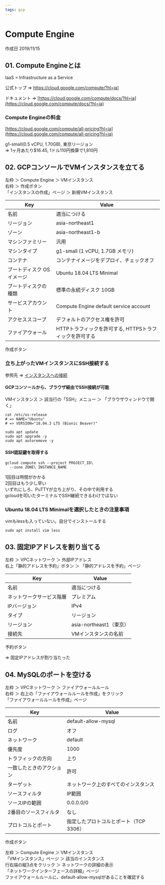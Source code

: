 ```yaml
---
tags: gcp
---
```


# Compute Engine

作成日 2019/11/15

## 01. Compute Engineとは

IaaS = Infrastructure as a Service

公式トップ => [https://cloud.google.com/compute/?hl=ja)](https://cloud.google.com/compute/?hl=ja)

ドキュメント => [https://cloud.google.com/compute/docs/?hl=ja](https://cloud.google.com/compute/docs/?hl=ja)

### Compute Engineの料金

[https://cloud.google.com/compute/all-pricing?hl=ja](https://cloud.google.com/compute/all-pricing?hl=ja)

g1-small(0.5 vCPU, 1.70GB), 東京リージョン\
=> 1ヶ月あたり$16.45, 1ドル110円換算で1,810円

## 02. GCPコンソールでVMインスタンスを立てる

左枠 ＞ Compute Engine ＞ VMインスタンス\
右枠 ＞ 作成ボタン\
「インスタンスの作成」ページ ＞ 新規VMインスタンス

Key | Value
----|------
名前 | 適当につける
リージョン | asia-northeast1
ゾーン | asia-northeast1-b
マシンファミリー | 汎用
マシンタイプ | g1-small (1 vCPU, 1.7GB メモリ)
コンテナ | コンテナイメージをデプロイ、チェックオフ
ブートディスク OSイメージ | Ubuntu 18.04 LTS Minimal
ブートディスクの種類 | 標準の永続ディスク 10GB
サービスアカウント | Compute Engine default service account
アクセススコープ   | デフォルトのアクセス権を許可
ファイアウォール   | HTTPトラフィックを許可する, HTTPSトラフィックを許可する

作成ボタン

### 立ち上がったVMインスタンスにSSH接続する

参照先 => [インスタンスへの接続](https://cloud.google.com/compute/docs/instances/connecting-to-instance)

#### GCPコンソールから、ブラウザ経由でSSH接続が可能

VMインスタンス ＞ 該当行の「SSH」メニュー ＞ 「ブラウザウィンドウで開く」

```bash=
cat /etc/os-release
# => NAME="Ubuntu"
# => VERSION="18.04.3 LTS (Bionic Beaver)"

sudo apt update
sudo apt upgrade -y
sudo apt autoremove -y
```

#### SSH認証鍵を取得する

```bash=
gcloud compute ssh --project PROJECT_ID\
  --zone ZONE\ INSTANCE_NAME
```

1回目は時間がかかる\
2回目はもう少し早い\
いずれにしろ、PuTTYが立ち上がり、その中で利用する\
gcloudを叩いたターミナルでSSH継続できるわけではない

### Ubuntu 18.04 LTS Minimalを選択したときの注意事項

vimもlessも入っていない。自分でインストールする

```bash=
sudo apt install vim less
```

## 03. 固定IPアドレスを割り当てる

左枠 ＞ VPCネットワーク ＞ 外部IPアドレス\
右上「静的アドレスを予約」ボタン ＞ 「静的アドレスを予約」ページ

Key | Value
----|------
名前 | 適当につける
ネットワークサービス階層 | プレミアム
IPバージョン | IPv4
タイプ | リージョン
リージョン | asia-northeast1（東京）
接続先 | VMインスタンスの名前

予約ボタン

=> 固定IPアドレスが割り当たった

## 04. MySQLのポートを空ける

左枠 ＞ VPCネットワーク ＞ ファイアウォールルール\
右枠 ＞ 右上の「ファイアウォールルールを作成」をクリック\
「ファイアウォールルールを作成」ページ

Key | Value
----|------
名前 | default-allow-mysql
ログ | オフ
ネットワーク | default
優先度 | 1000
トラフィックの方向 | 上り
一致したときのアクション | 許可
ターゲット | ネットワーク上のすべてのインスタンス
ソースフィルタ | IP範囲
ソースIPの範囲 | 0.0.0.0/0
2番目のソースフィルタ | なし
プロトコルとポート | 指定したプロトコルとポート（TCP 3306）

作成ボタン

左枠 ＞ Compute Engine ＞ VMインスタンス\
「VMインスタンス」ページ ＞ 該当のインスタンス\
行右端の縦3点をクリック ＞ ネットワークの詳細の表示\
「ネットワークインターフェースの詳細」ページ\
ファイアウォールルールに、default-allow-mysqlがあることを確認する
